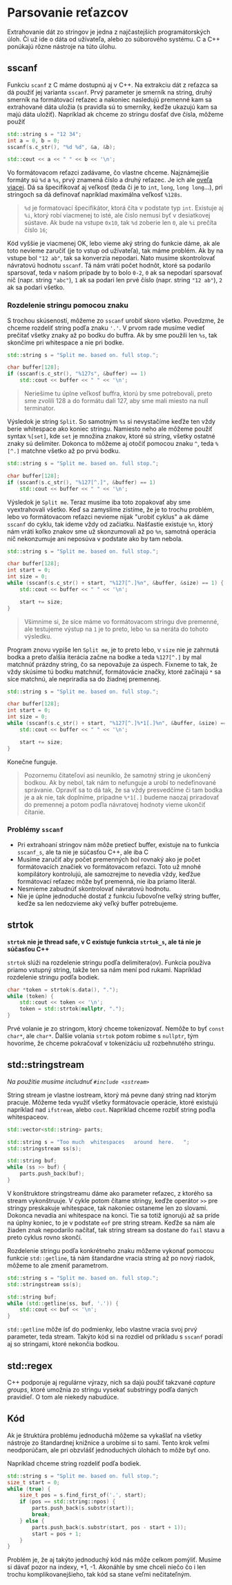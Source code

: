 # Parsovanie reťazcov

Extrahovanie dát zo stringov je jedna z najčastejších programátorských úloh. Či už ide o dáta od užívateľa, alebo zo súborového systému. C a C++ ponúkajú rôzne nástroje na túto úlohu. 

## sscanf

Funkciu `scanf` z C máme dostupnú aj v C++. Na extrakciu dát z reťazca sa dá použiť jej varianta `sscanf`. Prvý parameter je smerník na string, druhý smerník na formátovací reťazec a nakoniec nasledujú premenné kam sa extrahované dáta uložia (s pravidla sú to smerníky, keďže ukazujú kam sa majú dáta uložiť). Napríklad ak chceme zo stringu dosťať dve čísla, môžeme použiť

```cpp
std::string s = "12 34";
int a = 0, b = 0;
sscanf(s.c_str(), "%d %d", &a, &b);

std::cout << a << " " << b << '\n';
```

Vo formátovacom reťazci zadávame, čo vlastne chceme. Najznámejšie formáty sú `%d` a `%s`, prvý znamená číslo a druhý reťazec. Je ich ale [oveľa viacej](https://en.cppreference.com/w/cpp/io/c/fscanf). Dá sa špecifikovať aj veľkosť (teda či je to `int`, `long`, `long long`...), pri stringoch sa dá definovať napríklad maximálna veľkosť `%128s`. 

> `%d` je formatovací špecifikátor, ktorá číta v podstate typ `int`. Existuje aj `%i`, ktorý robí viacmenej to isté, ale čislo nemusí byť v desiatkovej sústave. Ak bude na vstupe `0x10`, tak `%d` zoberie len `0`, ale `%i` prečíta číslo `16`;

Kód vyššie je viacmenej OK, lebo vieme aký string do funkcie dáme, ak ale toto nevieme zaručiť (je to vstup od užívateľa), tak máme problém. Ak by na vstupe bol `"12 ab"`, tak sa konverzia nepodari. Nato musíme skontrolovať návratovú hodnotu `sscanf`. Tá nám vráti počet hodnôt, ktoré sa podarilo sparsovať, teda v našom prípade by to bolo `0-2`, `0` ak sa nepodarí sparsovať nič (napr. string `"abc"`), `1` ak sa podari len prvé číslo (napr. string `"12 ab"`), `2` ak sa podari všetko.

### Rozdelenie stringu pomocou znaku

S trochou skúseností, môžeme zo `sscanf` urobiť skoro všetko. Povedzme, že chceme rozdeliť string podľa znaku `'.'`. V prvom rade musíme vedieť prečitať všetky znaky až po bodku do buffra. Ak by sme použili len `%s`, tak skončíme pri whitespace a nie pri bodke. 

```cpp
std::string s = "Split me. based on. full stop.";

char buffer[128];
if (sscanf(s.c_str(), "%127s", &buffer) == 1)
	std::cout << buffer << " " << '\n';
```

> Neriešime tu úplne veľkosť buffra, ktorú by sme potrebovali, preto sme zvolili 128 a do formátu dali 127, aby sme mali miesto na null terminator. 

Výsledok je string `Split`. So samotným `%s` si nevystačíme keďže ten vždy berie whitespace ako koniec stringu. Namiesto neho ale môžeme použiť syntax `%[set]`, kde `set` je množina znakov, ktoré sú string, všetky ostatné znaky sú delimiter. Dokonca to môžeme aj otočiť pomocou znaku `^`, teda `%[^.]` matchne všetko až po prvú bodku. 

```cpp
std::string s = "Split me. based on. full stop.";

char buffer[128];
if (sscanf(s.c_str(), "%127[^.]", &buffer) == 1)
	std::cout << buffer << " " << '\n';
```

Výsledok je `Split me`. Teraz musíme iba toto zopakovať aby sme vyextrahovali všetko. Keď sa zamyslíme zistíme, že je to trochu problém, lebo vo formátovacom reťazci nevieme nijak "urobiť cyklus" a ak dáme `sscanf` do cyklu, tak ideme vždy od začiatku. Našťastie existuje `%n`, ktorý nám vráti koľko znakov sme už skonzumovali až po `%n`, samotná operácia nič nekonzumuje ani neposúva v podstate ako by tam nebola. 

```cpp
std::string s = "Split me. based on. full stop.";

char buffer[128];
int start = 0;
int size = 0;
while (sscanf(s.c_str() + start, "%127[^.]%n", &buffer, &size) == 1) {
	std::cout << buffer << " " << '\n';

    start += size;
}
```

> Všimnime si, že síce máme vo formátovacom stringu dve premenné, ale testujeme výstup na `1` je to preto, lebo `%n` sa neráta do tohoto výsledku. 

Program znovu vypiše len `Split me`, je to preto lebo, v `size` nie je zahrnutá bodka a preto ďalšia iterácia začne na bodke a teda `%127[^.]` by mal matchnúť prázdny string, čo sa nepovažuje za úspech. Fixneme to tak, že vždy skúsime tú bodku matchnúť, formátovácie značky, ktoré začínajú `*` sa síce matchnú, ale nepriradia sa do žiadnej premennej.

```cpp
std::string s = "Split me. based on. full stop.";

char buffer[128];
int start = 0;
int size = 0;
while (sscanf(s.c_str() + start, "%127[^.]%*1[.]%n", &buffer, &size) == 1) {
	std::cout << buffer << " " << '\n';

	start += size;
}
```

Konečne funguje. 

> Pozornemu čitateľovi asi neuniklo, že samotný string je ukončený bodkou. Ak by nebol, tak nám to nefunguje a urobí to nedefinované správanie. Opraviť sa to dá tak, že sa vždy presvedčíme či tam bodka je a ak nie, tak doplníme, prípadne `%*1[.]` budeme naozaj priradovať do premennej a potom poďla návratovej hodnoty vieme ukončiť čítanie. 

### Problémy `sscanf`

   * Pri extrahoaní stringov nám môže pretiecť buffer, existuje na to funkcia `sscanf_s`, ale ta nie je súčasťou C++, ale iba C
   * Musíme zaručiť aby počet premenných bol rovnaký ako je počet formátovacích značiek vo formátovacom reťazci. Toto už mnohé kompilátory kontrolujú, ale samozrejme to nevedia vždy, keďžue formátovací reťazec môže byť premenná, nie iba priamo literál. 
   * Nesmieme zabudnúť skontrolovať návratovú hodnotu. 
   * Nie je úplne jednoduché dostať z funkciu ľubovoľne veľký string buffer, keďže sa len nedozvieme aký veľký buffer potrebujeme. 

## strtok

**`strtok` nie je thread safe, v C existuje funkcia `strtok_s`, ale tá nie je súčasťou C++**

`strtok` slúži na rozdelenie stringu podľa delimitera(ov). Funkcia používa priamo vstupný string, takže ten sa nám mení pod rukami. Napríklad rozdelenie stringu podľa bodiek. 

```cpp
char *token = strtok(s.data(), ".");
while (token) {
    std::cout << token << '\n';
    token = std::strtok(nullptr, ".");
}
```

Prvé volanie je zo stringom, ktorý chceme tokenizovať. Nemôže to byť `const char*`, ale `char*`. Ďalšie volania `strtok` potom robime s `nullptr`, tým hovoríme, že chceme pokračovať v tokenizáciu už rozbehnutého stringu. 

## std::stringstream

*Na použitie musíme includnuť `#include <sstream>`*

String stream je vlastne iostream, ktorý má pevne daný string nad ktorým pracuje. Môžeme teda využiť všetky formátovacie operácie, ktoré existujú napríklad nad `ifstream`, alebo `cout`. Napriklad chceme rozbiť string poďla whitespaceov. 

```cpp
std::vector<std::string> parts;

std::string s = "Too much  whitespaces   around	 here.   ";
std::stringstream ss(s);

std::string buf;
while (ss >> buf) {
    parts.push_back(buf);
}
```

V konštruktore stringstreamu dáme ako parameter reťazec, z ktorého sa stream vykonštruuje. V cykle potom čítame stringy, keďže operátor `>>` pre stringy preskakuje whitespace, tak nakoniec ostaneme len zo slovami. Dokonca nevadia ani whitespace na konci. Tie sa totiž ignorujú až sa príde na úplny koniec, to je v podstate `eof` pre string stream. Keďže sa nám ale žiaden znak nepodarilo načítať, tak string stream sa dostane do `fail` stavu a preto cyklus rovno skončí. 

Rozdelenie stringu podľa konkrétneho znaku môžeme vykonať pomocou funkcie `std::getline`, tá nám štandardne vracia string až po nový riadok, môžeme to ale zmeniť parametrom. 

```cpp
std::string s = "Split me. based on. full stop.";
std::stringstream ss(s);

std::string buf;
while (std::getline(ss, buf, '.')) {
    std::cout << buf << '\n';
}
```

`std::getline` môže ísť do podmienky, lebo vlastne vracia svoj prvý parameter, teda stream. Takýto kód si na rozdiel od príkladu s `sscanf` poradí aj so stringami, ktoré nekončia bodkou.

## std::regex

C++ podporuje aj regulárne výrazy, nich sa dajú použiť takzvané *capture groups*, ktoré umožnia zo stringu vysekať substringy podľa daných pravidieľ. O tom ale niekedy nabudúce. 

## Kód

Ak je štruktúra problému jednoduchá môžeme sa vykašlať na všetky nástroje zo štandardnej knižnice a urobíme si to sami. Tento krok veľmi neodporúčam, ale pri obzvlášť jednoduchých úlohách to môže byť ono. 

Napríklad chceme string rozdeliť podľa bodiek. 

```cpp
std::string s = "Split me. based on. full stop.";
size_t start = 0;
while (true) {
    size_t pos = s.find_first_of('.', start);
    if (pos == std::string::npos) {
        parts.push_back(s.substr(start));
        break;
    } else {
        parts.push_back(s.substr(start, pos - start + 1));
        start = pos + 1;
    }
}
```

Problém je, že aj takýto jednoduchý kód nás môže celkom pomýliť. Musíme si dávať pozor na indexy, +1, -1. Akonáhle by sme chceli niečo čo i len trochu komplikovanejšieho, tak kód sa stane veľmi nečitateľným. 